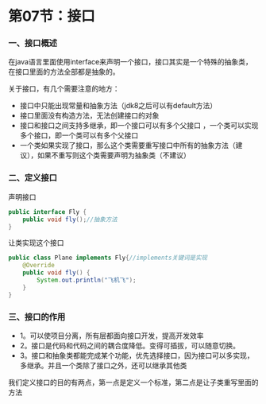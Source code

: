 # 第07节：接口

### 一、接口概述

在java语言里面使用interface来声明一个接口，接口其实是一个特殊的抽象类，在接口里面的方法全部都是抽象的。

关于接口，有几个需要注意的地方：

* 接口中只能出现常量和抽象方法（jdk8之后可以有default方法）
* 接口里面没有构造方法，无法创建接口的对象
* 接口和接口之间支持多继承，即一个接口可以有多个父接口
，一个类可以实现多个接口，即一个类可以有多个父接口
* 一个类如果实现了接口，那么这个类需要重写接口中所有的抽象方法（建议），如果不重写则这个类需要声明为抽象类（不建议）

### 二、定义接口
声明接口
``` java
public interface Fly {
    public void fly();//抽象方法
}
```

让类实现这个接口

``` java
public class Plane implements Fly{//implements关键词是实现
    @Override
    public void fly() {
        System.out.println("飞机飞");
    }
}

```

### 三、接口的作用

 * 1。可以使项目分离，所有层都面向接口开发，提高开发效率
 * 2。接口是代码和代码之间的耦合度降低。变得可插拔，可以随意切换。
*  3。接口和抽象类都能完成某个功能，优先选择接口，因为接口可以多实现，多继承。并且一个类除了接口之外，还可以继承其他类

我们定义接口的目的有两点，第一点是定义一个标准，第二点是让子类重写里面的方法
<!-- 鸟类和飞机类都实现了一个 -->